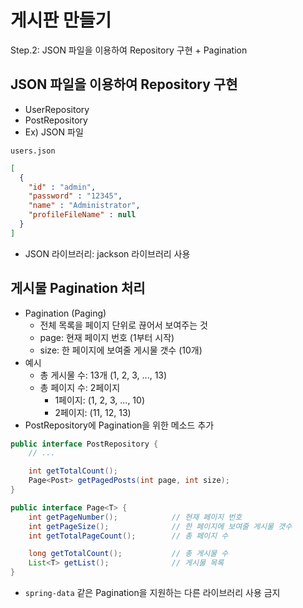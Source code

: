 # 게시판 만들기
Step.2: JSON 파일을 이용하여 Repository 구현 + Pagination

## JSON 파일을 이용하여 Repository 구현
- UserRepository
- PostRepository
- Ex) JSON 파일

`users.json`

```json
[
  {
    "id" : "admin",
    "password" : "12345",
    "name" : "Administrator",
    "profileFileName" : null
  }
]
```

- JSON 라이브러리: jackson 라이브러리 사용

## 게시물 Pagination 처리
- Pagination (Paging)
  - 전체 목록을 페이지 단위로 끊어서 보여주는 것
  - page: 현재 페이지 번호 (1부터 시작)
  - size: 한 페이지에 보여줄 게시물 갯수 (10개)
- 예시
  - 총 게시물 수: 13개 (1, 2, 3, ..., 13)
  - 총 페이지 수: 2페이지
    - 1페이지: (1, 2, 3, ..., 10)
    - 2페이지: (11, 12, 13)
- PostRepository에 Pagination을 위한 메소드 추가

```java
public interface PostRepository {
    // ...

    int getTotalCount();
    Page<Post> getPagedPosts(int page, int size);
}
```

```java
public interface Page<T> {
    int getPageNumber();            // 현재 페이지 번호
    int getPageSize();              // 한 페이지에 보여줄 게시물 갯수
    int getTotalPageCount();        // 총 페이지 수

    long getTotalCount();           // 총 게시물 수
    List<T> getList();              // 게시물 목록
}
```
- `spring-data` 같은 Pagination을 지원하는 다른 라이브러리 사용 금지
